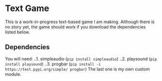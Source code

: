 # Text Game
This is a work-in-progress text-based game I am making. Although there is no story yet, the game should work if you download the dependencies listed below.
## Dependencies
You will need:
..1. simpleaudio (`pip install simpleaudio`)
..2. playsound (`pip install playsound`)
..3. progbar (`pip install -i https://test.pypi.org/simple/ progbar`)
The last one is my own custom module.